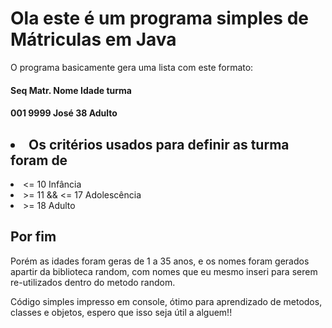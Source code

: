 <h1> Ola este é um programa simples de Mátriculas em Java</h1>

O programa basicamente gera uma lista com este formato:

<h4> Seq     Matr.    Nome    Idade    turma </h4>
<h4> 001     9999     José     38      Adulto </h4>


<h2><li> Os critérios usados para definir as turma foram de </li></h2>
<li> <= 10 Infância </li>
<li> >= 11 && <= 17 Adolescência </li>
<li> >= 18 Adulto </li>


<h2> Por fim </h2>
Porém as idades foram geras de 1 a 35 anos, e os nomes foram gerados apartir da biblioteca random, com nomes que eu mesmo inseri para serem re-utilizados dentro do metodo random.

Código simples impresso em console, ótimo para aprendizado de metodos, classes e objetos, espero que isso seja útil a alguem!!
